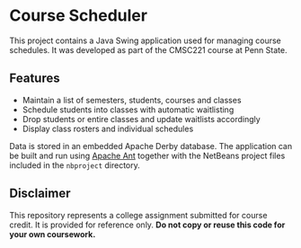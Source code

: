 # Course Scheduler

This project contains a Java Swing application used for managing course schedules. It was developed as part of the CMSC221 course at Penn State.

## Features

- Maintain a list of semesters, students, courses and classes
- Schedule students into classes with automatic waitlisting
- Drop students or entire classes and update waitlists accordingly
- Display class rosters and individual schedules

Data is stored in an embedded Apache Derby database. The application can be built and run using [Apache Ant](https://ant.apache.org/) together with the NetBeans project files included in the `nbproject` directory.

## Disclaimer

This repository represents a college assignment submitted for course credit. It is provided for reference only. **Do not copy or reuse this code for your own coursework.**
